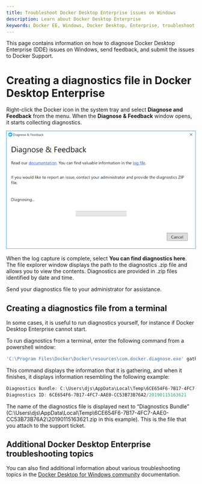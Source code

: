 ```yaml
---
title: Troubleshoot Docker Desktop Enterprise issues on Windows
description: Learn about Docker Desktop Enterprise
keywords: Docker EE, Windows, Docker Desktop, Enterprise, troubleshoot
---
```


This page contains information on how to diagnose Docker Desktop Enterprise (DDE) issues on Windows, send feedback, and submit the issues to Docker Support.

# Creating a diagnostics file in Docker Desktop Enterprise

Right-click the Docker icon in the system tray and select **Diagnose and Feedback** from the menu. When the **Diagnose & Feedback** window opens, it starts collecting diagnostics.

![A diagnostics file is created.](../images/diagnose-windows.png)

When the log capture is complete, select **You can find diagnostics here**. The file explorer window displays the path to the diagnostics .zip file and allows you to view the contents. Diagnostics are provided in .zip files identified by date and time.

Send your diagnostics file to your administrator for assistance.

## Creating a diagnostics file from a terminal

In some cases, it is useful to run diagnostics yourself, for instance if
Docker Desktop Enterprise cannot start.

To run diagnostics from a terminal, enter the following command from a powershell window:

```powershell
'C:\Program Files\Docker\Docker\resources\com.docker.diagnose.exe' gather
```

This command displays the information that it is gathering, and when it finishes, it displays information resembling the following example:

```powershell
Diagnostics Bundle: C:\Users\djs\AppData\Local\Temp\6CE654F6-7B17-4FC7-AAE0-CC53B73B76A2\20190115163621.zip
Diagnostics ID: 6CE654F6-7B17-4FC7-AAE0-CC53B73B76A2/20190115163621
```

The name of the diagnostics file is displayed next to “Diagnostics Bundle” (C:\Users\djs\AppData\Local\Temp\6CE654F6-7B17-4FC7-AAE0-CC53B73B76A2\20190115163621.zip in this example). This is the file that you attach to the support ticket.

## Additional Docker Desktop Enterprise troubleshooting topics

You can also find additional information about various troubleshooting topics in the [Docker Desktop for Windows community](https://docs.docker.com/docker-for-windows/troubleshoot/) documentation.

